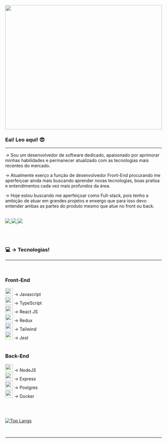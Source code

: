 
<div align="center">
   <img height="400px" width="100%" src="https://user-images.githubusercontent.com/98062615/232077321-ea53ea99-a093-46b2-a46a-d5e9274bc6aa.png"/>
</div>
<h3>Eai! Leo aqui! 😎</h3>
<hr>
<p>
   → Sou um desenvolvedor de software dedicado, apaixonado por aprimorar minhas habilidades e permanecer atualizado com as tecnologias mais recentes do mercado.
</p>
<p>
  → Atualmente exerço a função de desenvolvedor Front-End procurando me aperfeiçoar ainda mais buscando aprender novas tecnologias, boas pratisa e entendimentos cada vez mais profundos da área.
 </p>

 <p>
  → Hoje estou buscando me aperfeiçoar como Full-stack, pois tenho a ambição de atuar em grandes projetos e enxergo que para isso devo entender ambas as partes do produto mesmo que atue no front ou back.
 </p>

 <br>
<a href="mailto:leocampos.in@gmail.com" target="_blank">
  <img src="https://img.shields.io/badge/Gmail-D14836?style=for-the-badge&logo=gmail&logoColor=white">
</a>

<a href="https://www.linkedin.com/in/leonardo-campos-bb746015b/" target="_blank">
  <img src="https://img.shields.io/badge/LinkedIn-0077B5?style=for-the-badge&logo=linkedin&logoColor=white">
</a>
<a href="https://portifolio-rho-rust.vercel.app/" target="_blank">
  <img src="https://img.shields.io/badge/Portfolio-%23000000.svg?style=for-the-badge&logo=firefox&logoColor=#FF7139">
</a>

<br><br>

<h3>💻 → Tecnologias!</h3>
<hr>
<br>
<p>  


</p>

<div>
   <div>
      <h3> Front-End </h3>
     <img width="25em" src="https://cdn.jsdelivr.net/gh/devicons/devicon/icons/javascript/javascript-plain.svg" /> → Javascript <br>
      <img width="25em" src="https://cdn.jsdelivr.net/gh/devicons/devicon/icons/typescript/typescript-original.svg" /> → TypeScript <br>     
      <img width="25em" src="https://cdn.jsdelivr.net/gh/devicons/devicon/icons/react/react-original-wordmark.svg" /> → React JS <br>
      <img width="25em" src="https://cdn.jsdelivr.net/gh/devicons/devicon/icons/redux/redux-original.svg" /> → Redux <br>
      <img width="25em" src="https://cdn.jsdelivr.net/gh/devicons/devicon/icons/tailwindcss/tailwindcss-plain.svg" /> → Tailwind <br>
      <img width="25em" src="https://cdn.jsdelivr.net/gh/devicons/devicon/icons/jest/jest-plain.svg" /> → Jest <br>
   </div>
   <br>
   <div>
      <h3> Back-End </h3>
      <img width="25em" src="https://cdn.jsdelivr.net/gh/devicons/devicon/icons/nodejs/nodejs-plain.svg" /> → NodeJS <br>
      <img width="25em" src="https://cdn.jsdelivr.net/gh/devicons/devicon/icons/express/express-original.svg" /> → Express <br>
      <img width="25em" src="https://cdn.jsdelivr.net/gh/devicons/devicon/icons/postgresql/postgresql-original.svg" /> → Postgres <br>
      <img width="25em" src="https://cdn.jsdelivr.net/gh/devicons/devicon/icons/docker/docker-original.svg" /> → Docker <br>
   </div>
</div>
  

<br><br>

[![Top Langs](https://github-readme-stats.vercel.app/api/top-langs/?username=CamposLeo95&langs_count=8&theme=tokyonight)](https://github.com/anuraghazra/github-readme-stats) 

<br>
<hr>
<!-- <div align="center">
  <img width="40em" src="https://cdn.jsdelivr.net/gh/devicons/devicon/icons/javascript/javascript-plain.svg" /> 
  <img width="40em" src="https://cdn.jsdelivr.net/gh/devicons/devicon/icons/react/react-original-wordmark.svg" />
  <img width="60em" src="https://cdn.jsdelivr.net/gh/devicons/devicon/icons/nodejs/nodejs-original-wordmark.svg" />
  <img width="40em" src="https://cdn.jsdelivr.net/gh/devicons/devicon/icons/typescript/typescript-original.svg" />
   
</div> -->



